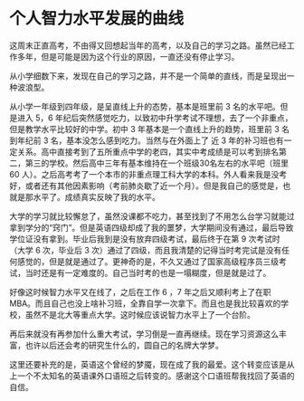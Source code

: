 # 个人智力水平发展的曲线

这周末正直高考，不由得又回想起当年的高考，以及自己的学习之路。虽然已经工作多年，但是可能是因为这个行业的原因，一直还没有停止学习。

从小学细数下来，发现在自己的学习之路，并不是一个简单的直线，而是呈现出一种波浪型。

从小学一年级到四年级，是呈直线上升的态势，基本是班里前 3 名的水平吧。但是进入 5，6 年纪后突然感觉吃力，以致初中升学考试不理想，去了一个非重点，但是教学水平比较好的中学。初中 3 年基本是一个直线上升的趋势，班里前 3 名到年纪前 3 名，基本没怎么感到吃力。当然与在外面上了 近 3 年的补习班也有一定关系。高中直接考到了五所重点中学的老四，其实中考成绩是可以考到排名第二，第三的学校。然后高中三年有基本维持在一个班级30名左右的水平吧（班里 60 人）。之后高考考了一个本市的非重点理工科大学的本科。外人看来我是没考好，或者还有其他因素影响（考前肺炎歇了近一个月）。但是我自己的感觉是，也就是那水平了。成绩真实反映了我的水平。

大学的学习就比较懈怠了，虽然没课都不吃力，甚至找到了不用怎么台学习就能过拿到学分的“窍门”。但是英语四级却成了我的噩梦，大学期间没有通过，最后导致学位证没有拿到。毕业后我到是没有放弃四级考试，最后终于在第 9 次考试时（大学 6 次，毕业后 3 次）通过了四级，而且我清楚的记得当时考完试是没有任何感觉的，但是就是通过了。更神奇的是，不久又通过了国家高级程序员三级考试，当时还是有一定难度的。自己当时考的也是一塌糊度，但是就是过了。

好像这时候智力水平又在线了，之后在工作 6 ，7 年之后又顺利考上了在职 MBA。而且自己也没上啥补习班，全靠自学一次拿下。而且也是我比较喜欢的学校，虽然不是北大等重点大学。这时候应该说智力水平上了一个台阶。

再后来就没有再参加什么重大考试，学习倒是一直再继续。现在学习资源这么丰富，也许以后还会考的研究生什么的，圆自己的名牌大学梦。

这里还要补充的是，英语这个曾经的梦魇，现在成了我的最爱。这个转变应该是从上一个不太知名的英语课外口语班之后转变的。感谢这个口语班帮我找回了英语的自信。
